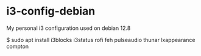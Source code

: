# i3-config-debian

My personal i3 configuration used on debian 12.8

$ sudo apt install i3blocks i3status rofi feh pulseaudio thunar lxappearance compton
